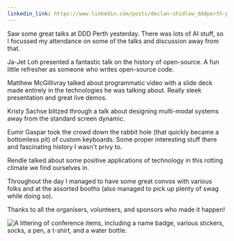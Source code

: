```yaml
---
linkedin_link: https://www.linkedin.com/posts/declan-chidlow_dddperth-perth-techconference-activity-7375367278462353408-Xq4H
---
```


Saw some great talks at DDD Perth yesterday. There was lots of AI stuff, so I focussed my attendance on some of the talks and discussion away from that.

Ja-Jet Loh presented a fantastic talk on the history of open-source. A fun little refresher as someone who writes open-source code.

Matthew McGillivray talked about programmatic video with a slide deck made entirely in the technologies he was talking about. Really sleek presentation and great live demos.

Kristy Sachse blitzed through a talk about designing multi-modal systems away from the standard screen dynamic.

Eumir Gaspar took the crowd down the rabbit hole (that quickly became a bottomless pit) of custom keyboards. Some proper interesting stuff there and fascinating history I wasn't privy to.

Rendle talked about some positive applications of technology in this rotting climate we find ourselves in.

Throughout the day I managed to have some great convos with various folks and at the assorted booths (also managed to pick up plenty of swag while doing so).

Thanks to all the organisers, volunteers, and sponsors who made it happen!

![A littering of conference items, including a name badge, various stickers, socks, a pen, a t-shirt, and a water bottle.](https://fedi.vale.rocks/media/da4e02a2d85bf4309902321a4d28f23d537629e8e1bd9b1f90b23bd00ff223c3.avif)
